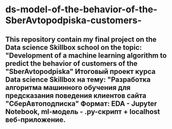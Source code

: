 # ds-model-of-the-behavior-of-the-SberAvtopodpiska-customers-
This repository contain my final project on the Data science Skillbox school on the topic: "Development of a machine learning algorithm to predict the behavior of customers of the "SberAvtopodpiska"
Итоговый проект курса Data science Skillbox на тему: "Разработка алгоритма машинного обучения для предсказания поведения клиентов сайта "СберАвтоподписка"
Формат: EDA - Jupyter Notebook, ml-модель - .py-скрипт + localhost веб-приложение.
---------------------------------------------------------------------------------------------------------------------------------------------------------



